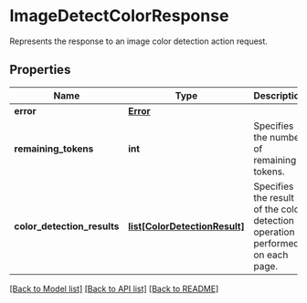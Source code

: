 # ImageDetectColorResponse

Represents the response to an image color detection action request.
## Properties
Name | Type | Description | Notes
------------ | ------------- | ------------- | -------------
**error** | [**Error**](Error.md) |  | [optional] 
**remaining_tokens** | **int** | Specifies the number of remaining tokens. | [optional] 
**color_detection_results** | [**list[ColorDetectionResult]**](ColorDetectionResult.md) | Specifies the result of the color detection operation performed on each page. | [optional] [readonly] 

[[Back to Model list]](../README.md#documentation-for-models) [[Back to API list]](../README.md#documentation-for-api-endpoints) [[Back to README]](../README.md)


